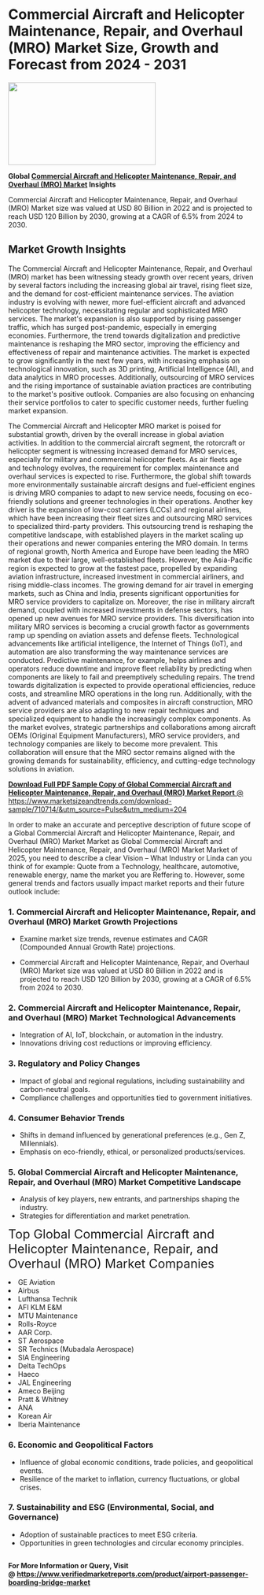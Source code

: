 <H1>Commercial Aircraft and Helicopter Maintenance, Repair, and Overhaul (MRO) Market Size, Growth and Forecast from 2024 - 2031</H1><img class="aligncenter size-medium wp-image-584254" src="https://thirdeyenews.in/wp-content/uploads/2024/09/Global-Market-Research-300x168.jpeg" alt="" width="300" height="168" /><p><strong>Global&nbsp;<a href="https://www.marketsizeandtrends.com/download-sample/710714/&amp;utm_source=Pulse&amp;utm_medium=204">Commercial Aircraft and Helicopter Maintenance, Repair, and Overhaul (MRO) Market</a> Insights</strong></p><p>Commercial Aircraft and Helicopter Maintenance, Repair, and Overhaul (MRO) Market size was valued at USD 80 Billion in 2022 and is projected to reach USD 120 Billion by 2030, growing at a CAGR of 6.5% from 2024 to 2030.</p><p><h2>Market Growth Insights</h2> <p>The Commercial Aircraft and Helicopter Maintenance, Repair, and Overhaul (MRO) market has been witnessing steady growth over recent years, driven by several factors including the increasing global air travel, rising fleet size, and the demand for cost-efficient maintenance services. The aviation industry is evolving with newer, more fuel-efficient aircraft and advanced helicopter technology, necessitating regular and sophisticated MRO services. The market's expansion is also supported by rising passenger traffic, which has surged post-pandemic, especially in emerging economies. Furthermore, the trend towards digitalization and predictive maintenance is reshaping the MRO sector, improving the efficiency and effectiveness of repair and maintenance activities. The market is expected to grow significantly in the next few years, with increasing emphasis on technological innovation, such as 3D printing, Artificial Intelligence (AI), and data analytics in MRO processes. Additionally, outsourcing of MRO services and the rising importance of sustainable aviation practices are contributing to the market's positive outlook. Companies are also focusing on enhancing their service portfolios to cater to specific customer needs, further fueling market expansion.</p> <p><a href="#"></a></p> <p>The Commercial Aircraft and Helicopter MRO market is poised for substantial growth, driven by the overall increase in global aviation activities. In addition to the commercial aircraft segment, the rotorcraft or helicopter segment is witnessing increased demand for MRO services, especially for military and commercial helicopter fleets. As air fleets age and technology evolves, the requirement for complex maintenance and overhaul services is expected to rise. Furthermore, the global shift towards more environmentally sustainable aircraft designs and fuel-efficient engines is driving MRO companies to adapt to new service needs, focusing on eco-friendly solutions and greener technologies in their operations. Another key driver is the expansion of low-cost carriers (LCCs) and regional airlines, which have been increasing their fleet sizes and outsourcing MRO services to specialized third-party providers. This outsourcing trend is reshaping the competitive landscape, with established players in the market scaling up their operations and newer companies entering the MRO domain. In terms of regional growth, North America and Europe have been leading the MRO market due to their large, well-established fleets. However, the Asia-Pacific region is expected to grow at the fastest pace, propelled by expanding aviation infrastructure, increased investment in commercial airliners, and rising middle-class incomes. The growing demand for air travel in emerging markets, such as China and India, presents significant opportunities for MRO service providers to capitalize on. Moreover, the rise in military aircraft demand, coupled with increased investments in defense sectors, has opened up new avenues for MRO service providers. This diversification into military MRO services is becoming a crucial growth factor as governments ramp up spending on aviation assets and defense fleets. Technological advancements like artificial intelligence, the Internet of Things (IoT), and automation are also transforming the way maintenance services are conducted. Predictive maintenance, for example, helps airlines and operators reduce downtime and improve fleet reliability by predicting when components are likely to fail and preemptively scheduling repairs. The trend towards digitalization is expected to provide operational efficiencies, reduce costs, and streamline MRO operations in the long run. Additionally, with the advent of advanced materials and composites in aircraft construction, MRO service providers are also adapting to new repair techniques and specialized equipment to handle the increasingly complex components. As the market evolves, strategic partnerships and collaborations among aircraft OEMs (Original Equipment Manufacturers), MRO service providers, and technology companies are likely to become more prevalent. This collaboration will ensure that the MRO sector remains aligned with the growing demands for sustainability, efficiency, and cutting-edge technology solutions in aviation.</p> <p><a href="#"></p><p><span class=""><strong>Download Full PDF Sample Copy of Global Commercial Aircraft and Helicopter Maintenance, Repair, and Overhaul (MRO) Market Report</strong> @ <a href="https://www.marketsizeandtrends.com/download-sample/710714/&amp;utm_source=Pulse&amp;utm_medium=204" target="_blank">https://www.marketsizeandtrends.com/download-sample/710714/&amp;utm_source=Pulse&amp;utm_medium=204</a></span></p><p>In order to make an accurate and perceptive description of future scope of a Global&nbsp;Commercial Aircraft and Helicopter Maintenance, Repair, and Overhaul (MRO) Market Market as Global&nbsp;Commercial Aircraft and Helicopter Maintenance, Repair, and Overhaul (MRO) Market Market of 2025, you need to describe a clear Vision &ndash; What Industry or Linda can you think of for example: Quote from a Technology, healthcare, automotive, renewable energy, name the market you are Reffering to. However, some general trends and factors usually impact market reports and their future outlook include:</p><h3>1.&nbsp;<strong>Commercial Aircraft and Helicopter Maintenance, Repair, and Overhaul (MRO) Market Growth Projections</strong></h3><ul><li>Examine market size trends, revenue estimates and CAGR (Compounded Annual Growth Rate) projections.</li><li><p>Commercial Aircraft and Helicopter Maintenance, Repair, and Overhaul (MRO) Market size was valued at USD 80 Billion in 2022 and is projected to reach USD 120 Billion by 2030, growing at a CAGR of 6.5% from 2024 to 2030.</p></li></ul><h3>2.&nbsp;<strong>Commercial Aircraft and Helicopter Maintenance, Repair, and Overhaul (MRO) Market Technological Advancements</strong></h3><ul><li>Integration of AI, IoT, blockchain, or automation in the industry.</li><li>Innovations driving cost reductions or improving efficiency.</li></ul><h3>3.&nbsp;<strong>Regulatory and Policy Changes</strong></h3><ul><li>Impact of global and regional regulations, including sustainability and carbon-neutral goals.</li><li>Compliance challenges and opportunities tied to government initiatives.</li></ul><h3>4.&nbsp;<strong>Consumer Behavior Trends</strong></h3><ul><li>Shifts in demand influenced by generational preferences (e.g., Gen Z, Millennials).</li><li>Emphasis on eco-friendly, ethical, or personalized products/services.</li></ul><h3>5.&nbsp;<strong>Global Commercial Aircraft and Helicopter Maintenance, Repair, and Overhaul (MRO) Market Competitive Landscape</strong></h3><ul><li>Analysis of key players, new entrants, and partnerships shaping the industry.</li><li>Strategies for differentiation and market penetration.</li></ul><p data-pm-slice="1 1 []"><span style="color: inherit; font-family: inherit; font-size: 25px;">Top Global Commercial Aircraft and Helicopter Maintenance, Repair, and Overhaul (MRO) Market Companies</span></p><div class="" data-test-id=""><p><li>GE Aviation</li><li> Airbus</li><li> Lufthansa Technik</li><li> AFI KLM E&M</li><li> MTU Maintenance</li><li> Rolls-Royce</li><li> AAR Corp.</li><li> ST Aerospace</li><li> SR Technics (Mubadala Aerospace)</li><li> SIA Engineering</li><li> Delta TechOps</li><li> Haeco</li><li> JAL Engineering</li><li> Ameco Beijing</li><li> Pratt & Whitney</li><li> ANA</li><li> Korean Air</li><li> Iberia Maintenance</li></p></div><h3>6.&nbsp;<strong>Economic and Geopolitical Factors</strong></h3><ul><li>Influence of global economic conditions, trade policies, and geopolitical events.</li><li>Resilience of the market to inflation, currency fluctuations, or global crises.</li></ul><h3>7.&nbsp;<strong>Sustainability and ESG (Environmental, Social, and Governance)</strong></h3><ul><li>Adoption of sustainable practices to meet ESG criteria.</li><li>Opportunities in green technologies and circular economy principles.</li></ul><h2><strong style="font-size: 14px;">For More Information or Query, Visit @&nbsp;</strong><a style="background-color: #ffffff; font-size: 14px;" href="https://www.marketsizeandtrends.com/report/commercial-aircraft-and-helicopter-maintenance-repair-and-overhaul-mro-market/" target="_blank">https://www.verifiedmarketreports.com/product/airport-passenger-boarding-bridge-market</a></h2>
